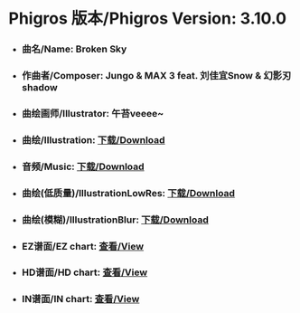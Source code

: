 
# Phigros 版本/Phigros Version:  3.10.0

- ### __曲名/Name:  Broken Sky__

- ### __作曲者/Composer:  Jungo & MAX 3 feat. 刘佳宜Snow & 幻影刃shadow__

- ### __曲绘画师/Illustrator:  午苔veeee~__

- ### __曲绘/Illustration:  [下载/Download](https://github.com/Po6647A/PAR/releases/download/3.10.0/1069.png)__

- ### __音频/Music:  [下载/Download](https://github.com/Po6647A/PAR/releases/download/3.10.0/1764.ogg)__

- ### __曲绘(低质量)/IllustrationLowRes:  [下载/Download](https://github.com/Po6647A/PAR/releases/download/3.10.0/1561.png)__

- ### __曲绘(模糊)/IllustrationBlur:  [下载/Download](https://github.com/Po6647A/PAR/releases/download/3.10.0/1315.png)__


- ### __EZ谱面/EZ chart:  [查看/View](./EZ.json/index.html)__

- ### __HD谱面/HD chart:  [查看/View](./HD.json/index.html)__

- ### __IN谱面/IN chart:  [查看/View](./IN.json/index.html)__
